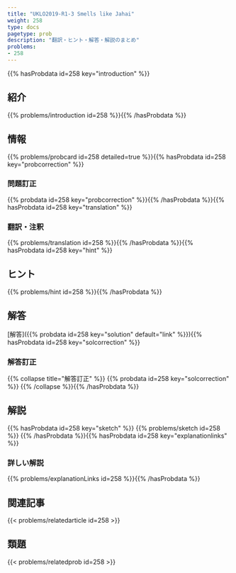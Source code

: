 ```yaml
---
title: "UKLO2019-R1-3 Smells like Jahai"
weight: 258
type: docs
pagetype: prob
description: "翻訳・ヒント・解答・解説のまとめ"
problems: 
- 258
---
```


{{% hasProbdata id=258 key="introduction" %}}

## 紹介

{{% problems/introduction id=258 %}}{{% /hasProbdata %}}

## 情報

{{% problems/probcard id=258 detailed=true %}}{{% hasProbdata id=258 key="probcorrection" %}}

### 問題訂正

{{% probdata id=258 key="probcorrection" %}}{{% /hasProbdata %}}{{% hasProbdata id=258 key="translation" %}}

### 翻訳・注釈

{{% problems/translation id=258 %}}{{% /hasProbdata %}}{{% hasProbdata id=258 key="hint" %}}

## ヒント

{{% problems/hint id=258 %}}{{% /hasProbdata %}}

## 解答

[解答]({{% probdata id=258 key="solution" default="link" %}}){{% hasProbdata id=258 key="solcorrection" %}}

### 解答訂正

{{% collapse title="解答訂正" %}}
{{% probdata id=258 key="solcorrection" %}}
{{% /collapse %}}{{% /hasProbdata %}}

## 解説

{{% hasProbdata id=258 key="sketch" %}}
{{% problems/sketch id=258 %}}
{{% /hasProbdata %}}{{% hasProbdata id=258 key="explanationlinks" %}}

### 詳しい解説

{{% problems/explanationLinks id=258 %}}{{% /hasProbdata %}}

## 関連記事

{{< problems/relatedarticle id=258 >}}

## 類題

{{< problems/relatedprob id=258 >}}
